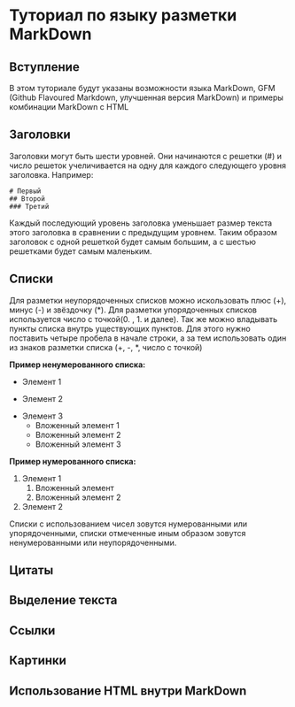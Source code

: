 # Туториал по языку разметки MarkDown

## Вступление

В этом туториале будут указаны возможности языка MarkDown, GFM (Github Flavoured Markdown, улучшенная версия MarkDown) и примеры комбинации MarkDown с HTML

## Заголовки

Заголовки могут быть шести уровней. Они начинаются с решетки (#) и число решеток учеличивается на одну для каждого следующего уровня заголовка. Например:
```
# Первый
## Второй
### Третий
```
Каждый последующий уровень заголовка уменьшает размер текста этого заголовка в сравнении с предыдущим уровнем. Таким образом заголовок с одной решеткой будет самым большим, а с шестью решетками будет самым маленьким.
## Списки

Для разметки неупорядоченных списков можно искользовать плюс (+), минус (-) и звёздочку (*). Для разметки упорядоченных списков используется число с точкой(0. , 1. и далее). Так же можно владывать пункты списка внутрь уществующих пунктов. Для этого нужно поставить четыре пробела в начале строки, а за тем использовать один из знаков разметки списка (+, -, *, число с точкой)  

**Пример ненумерованного списка:** 

- Элемент 1
+ Элемент 2
* Элемент 3
    + Вложенный элемент 1
    - Вложенный элемент 2
    * Вложенный элемент 3

**Пример нумерованного списка:**

1. Элемент 1
    1. Вложенный элемент
    2. Вложенный элемент 2
2. Элемент 2

Списки с использованием чисел зовутся нумерованными или упорядоченными, списки отмеченные иным образом зовутся ненумерованными или неупорядоченными. 

## Цитаты

## Выделение текста

## Ссылки

## Картинки

## Использование HTML внутри MarkDown